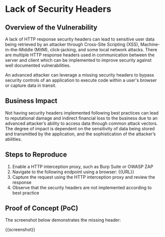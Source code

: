 # Lack of Security Headers

## Overview of the Vulnerability

A lack of HTTP response security headers can lead to sensitive user data being retrieved by an attacker through Cross-Site Scripting (XSS), Machine-in-the-Middle (MitM), click-jacking, and some local network attacks. There are multiple HTTP response headers used in communication between the server and client which can be implemented to improve security against well documented vulnerabilities.

An advanced attacker can leverage a missing security headers to bypass security controls of an application to execute code within a user's browser or capture data in transit.

## Business Impact

Not having security headers implemented following best practices can lead to reputational damage and indirect financial loss to the business due to an advanced attacker’s ability to access data through common attack vectors. The degree of impact is dependent on the sensitivity of data being stored and transmitted by the application, and the sophistication of the attacker’s abilities.

## Steps to Reproduce

1. Enable a HTTP interception proxy, such as Burp Suite or OWASP ZAP
1. Navigate to the following endpoint using a browser: {{URL}}
1. Capture the request using the HTTP interception proxy and review the response
1. Observe that the security headers are not implemented according to best practice

## Proof of Concept (PoC)

The screenshot below demonstrates the missing header:

{{screenshot}}
